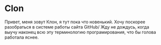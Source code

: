 # Clon



Привет, меня зовут Клон, я тут пока что новенький. Хочу поскорее разобраться в системе работы сайта GitHub/
Жду не дождусь, когда выучу наконец всю эту терминологию програмирования, что бы голова работала яснее.
